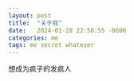 ```yaml
---
layout: post
title:  "关于我"
date:   2024-01-28 22:58:55 -0600
categories: me
tags: me secret whatever
---
```


想成为疯子的发疯人
